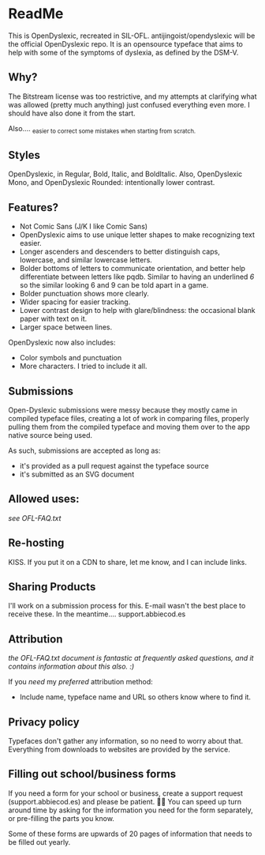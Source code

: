 # ReadMe

This is OpenDyslexic, recreated in SIL-OFL. antijingoist/opendyslexic will be
the official OpenDyslexic repo. It is an opensource typeface that aims to help
with some of the symptoms of dyslexia, as defined by the DSM-V.

## Why?

The Bitstream license was too restrictive, and my attempts at clarifying what
was allowed (pretty much anything) just confused everything even more. I should
have also done it from the start.

Also.... <sub>easier to correct some mistakes when starting from scratch.</sub>

## Styles

OpenDyslexic, in Regular, Bold, Italic, and BoldItalic. Also, OpenDyslexic Mono,
and OpenDyslexic Rounded: intentionally lower contrast.

## Features?

- Not Comic Sans (J/K I like Comic Sans)
- OpenDyslexic aims to use unique letter shapes to make recognizing text easier.
- Longer ascenders and descenders to better distinguish caps, lowercase, and
  similar lowercase letters.
- Bolder bottoms of letters to communicate orientation, and better help
  differentiate between letters like pqdb. Similar to having an underlined _6_
  so the similar looking 6 and 9 can be told apart in a game.
- Bolder punctuation shows more clearly.
- Wider spacing for easier tracking.
- Lower contrast design to help with glare/blindness: the occasional blank paper
  with text on it.
- Larger space between lines.

OpenDyslexic now also includes:

- Color symbols and punctuation
- More characters. I tried to include it all.

## Submissions

Open-Dyslexic submissions were messy because they mostly came in compiled
typeface files, creating a lot of work in comparing files, properly pulling them
from the compiled typeface and moving them over to the app native source being
used.

As such, submissions are accepted as long as:

- it's provided as a pull request against the typeface source
- it's submitted as an SVG document

## Allowed uses:

_see OFL-FAQ.txt_

## Re-hosting

KISS. If you put it on a CDN to share, let me know, and I can include links.

## Sharing Products

I'll work on a submission process for this. E-mail wasn't the best place to
receive these. In the meantime.... support.abbiecod.es

## Attribution

_the OFL-FAQ.txt document is fantastic at frequently asked questions, and it
contains information about this also. :)_

If you _need_ my _preferred_ attribution method:

- Include name, typeface name and URL so others know where to find it.

## Privacy policy

Typefaces don't gather any information, so no need to worry about that.
Everything from downloads to websites are provided by the service.

## Filling out school/business forms

If you need a form for your school or business, create a support request
(support.abbiecod.es) and please be patient. 🤞🏼 You can speed up turn around
time by asking for the information you need for the form separately, or
pre-filling the parts you know.

Some of these forms are upwards of 20 pages of information that needs to be
filled out yearly.
